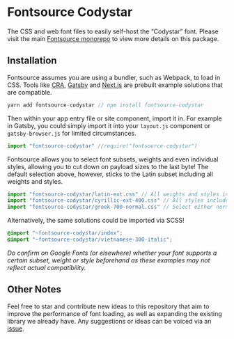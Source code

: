 # Fontsource Codystar

The CSS and web font files to easily self-host the “Codystar” font. Please visit the main [Fontsource monorepo](https://github.com/DecliningLotus/fontsource) to view more details on this package.

## Installation

Fontsource assumes you are using a bundler, such as Webpack, to load in CSS. Tools like [CRA](https://create-react-app.dev/), [Gatsby](https://www.gatsbyjs.org/) and [Next.js](https://nextjs.org/) are prebuilt example solutions that are compatible.

```javascript
yarn add fontsource-codystar // npm install fontsource-codystar
```

Then within your app entry file or site component, import it in. For example in Gatsby, you could simply import it into your `layout.js` component or `gatsby-browser.js` for limited circumstances.

```javascript
import "fontsource-codystar" //require("fontsource-codystar")
```

Fontsource allows you to select font subsets, weights and even individual styles, allowing you to cut down on payload sizes to the last byte! The default selection above, however, sticks to the Latin subset including all weights and styles.

```javascript
import "fontsource-codystar/latin-ext.css" // All weights and styles included.
import "fontsource-codystar/cyrillic-ext-400.css" // All styles included.
import "fontsource-codystar/greek-700-normal.css" // Select either normal or italic.
```

Alternatively, the same solutions could be imported via SCSS!

```scss
@import "~fontsource-codystar/index";
@import "~fontsource-codystar/vietnamese-300-italic";
```

_Do confirm on Google Fonts (or elsewhere) whether your font supports a certain subset, weight or style beforehand as these examples may not reflect actual compatibility._

## Other Notes

Feel free to star and contribute new ideas to this repository that aim to improve the performance of font loading, as well as expanding the existing library we already have. Any suggestions or ideas can be voiced via an [issue](https://github.com/DecliningLotus/fontsource/issues).
